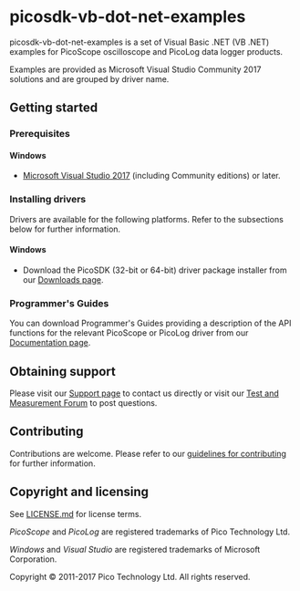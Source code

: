 # picosdk-vb-dot-net-examples

picosdk-vb-dot-net-examples is a set of Visual Basic .NET (VB .NET) examples for PicoScope oscilloscope and PicoLog data logger products.

Examples are provided as Microsoft Visual Studio Community 2017 solutions and are grouped by driver name.

## Getting started

### Prerequisites

#### Windows

* [Microsoft Visual Studio 2017](https://www.visualstudio.com/) (including Community editions) or later.  

### Installing drivers

Drivers are available for the following platforms. Refer to the subsections below for further information.

#### Windows

* Download the PicoSDK (32-bit or 64-bit) driver package installer from our [Downloads page](https://www.picotech.com/downloads).

### Programmer's Guides

You can download Programmer's Guides providing a description of the API functions for the relevant PicoScope or PicoLog driver from our [Documentation page](https://www.picotech.com/library/documentation).

## Obtaining support

Please visit our [Support page](https://www.picotech.com/tech-support) to contact us directly or visit our [Test and Measurement Forum](https://www.picotech.com/support/forum23.html) to post questions.

## Contributing

Contributions are welcome. Please refer to our [guidelines for contributing](.github/CONTRIBUTING.md) for further information.

## Copyright and licensing

See [LICENSE.md](LICENSE.md) for license terms. 

*PicoScope* and *PicoLog* are registered trademarks of Pico Technology Ltd. 

*Windows* and *Visual Studio* are registered trademarks of Microsoft Corporation.

Copyright © 2011-2017 Pico Technology Ltd. All rights reserved. 


